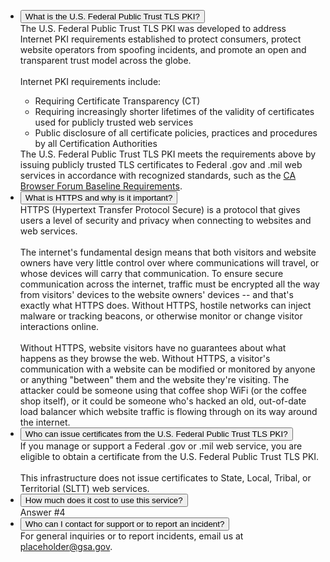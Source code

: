 <ul class="usa-accordion">
  <li>
    <button class="usa-accordion-button"
      aria-expanded="false"
      aria-controls="a1">
      What is the U.S. Federal Public Trust TLS PKI?
    </button>
    <div id="a1" class="usa-accordion-content">
	  The U.S. Federal Public Trust TLS PKI was developed to address Internet PKI requirements established to protect consumers, protect website operators from spoofing incidents, and promote an open and transparent trust model across the globe. 
	  <br><br>
	  Internet PKI requirements include:
	  <ul>
		<li>Requiring Certificate Transparency (CT)</li>
		<li>Requiring increasingly shorter lifetimes of the validity of certificates used for publicly trusted web services</li>
		<li>Public disclosure of all certificate policies, practices and procedures by all Certification Authorities</li>
	  </ul>
	  The U.S. Federal Public Trust TLS PKI meets the requirements above by issuing publicly trusted TLS certificates to Federal .gov and .mil web services in accordance with recognized standards, such as the <a href="https://cabforum.org/baseline-requirements/" target="_blank">CA Browser Forum Baseline Requirements</a>.  
    </div>
  </li><li>
    <button class="usa-accordion-button"
      aria-expanded="false"
      aria-controls="a2">
      What is HTTPS and why is it important?
    </button>
    <div id="a2" class="usa-accordion-content">
      HTTPS (Hypertext Transfer Protocol Secure) is a protocol that gives users a level of security and privacy when connecting to websites and web services.
	  <br><br>
	  The internet's fundamental design means that both visitors and website owners have very little control over where communications will travel, or whose devices will carry that communication. To ensure secure communication across the internet, traffic must be encrypted all the way from visitors' devices to the website owners' devices -- and that's exactly what HTTPS does. Without HTTPS, hostile networks can inject malware or tracking beacons, or otherwise monitor or change visitor interactions online.
	  <br><br>
	  Without HTTPS, website visitors have no guarantees about what happens as they browse the web. Without HTTPS, a visitor's communication with a website can be modified or monitored by anyone or anything "between" them and the website they're visiting. The attacker could be someone using that coffee shop WiFi (or the coffee shop itself), or it could be someone who's hacked an old, out-of-date load balancer which website traffic is flowing through on its way around the internet.
    </div>
  </li><li>
    <button class="usa-accordion-button"
      aria-expanded="false"
      aria-controls="a3">
      Who can issue certificates from the U.S. Federal Public Trust TLS PKI?
    </button>
    <div id="a3" class="usa-accordion-content">
      If you manage or support a Federal .gov or .mil web service, you are eligible to obtain a certificate from the U.S. Federal Public Trust TLS PKI.<br><br>This infrastructure does not issue certificates to State, Local, Tribal, or Territorial (SLTT) web services.
    </div>
  </li><li>
    <button class="usa-accordion-button"
      aria-expanded="false"
      aria-controls="a4">
      How much does it cost to use this service?
    </button>
    <div id="a4" class="usa-accordion-content">
      Answer #4
    </div>
  </li><li>
    <button class="usa-accordion-button"
      aria-expanded="false"
      aria-controls="a5">
      Who can I contact for support or to report an incident?
    </button>
    <div id="a5" class="usa-accordion-content">
	 For general inquiries or to report incidents, email us at <a href="mailto:placeholder@gsa.gov" >placeholder@gsa.gov</a>.
	</div>
  </li>
  
  
</ul>